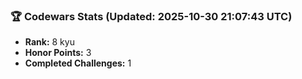 ### 🏆 Codewars Stats (Updated: 2025-10-30 21:07:43 UTC)

- **Rank:** 8 kyu
- **Honor Points:** 3
- **Completed Challenges:** 1
